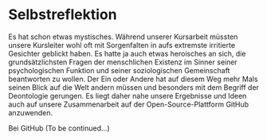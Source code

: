 # Selbstreflektion

Es hat schon etwas mystisches.
Während unserer Kursarbeit müssten unsere Kursleiter wohl oft mit Sorgenfalten in aufs extremste irritierte Gesichter geblickt haben.
Es hatte ja auch etwas heroisches an sich, die grundsätzlichsten Fragen der menschlichen Existenz im Sinner seiner psychologischen Funktion und seiner soziologischen Gemeinschaft beantworten zu wollen.
Der Ein oder Andere hat auf diesem Weg mehr Mals seinen Blick auf die Welt andern müssen und besonders mit dem Begriff der Deontologie gerungen.
Es liegt daher nahe unsere Ergebnisse und Ideen auch auf unsere Zusammenarbeit auf der Open-Source-Plattform GitHub anzuwenden.

Bei GitHub (To be continued...)
